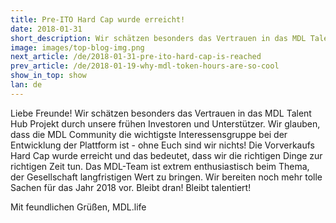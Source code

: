 ```yaml
---
title: Pre-ITO Hard Cap wurde erreicht!
date: 2018-01-31
short_description: Wir schätzen besonders das Vertrauen in das MDL Talent Hub Projekt.
image: images/top-blog-img.png
next_article: /de/2018-01-31-pre-ito-hard-cap-is-reached
prev_article: /de/2018-01-19-why-mdl-token-hours-are-so-cool
show_in_top: show
lan: de
---
```

Liebe Freunde! Wir schätzen besonders das Vertrauen in das MDL Talent Hub Projekt durch unsere frühen Investoren und Unterstützer. Wir glauben, dass die MDL Community die wichtigste Interessensgruppe bei der Entwicklung der Plattform ist - ohne Euch sind wir nichts! Die Vorverkaufs Hard Cap wurde erreicht und das bedeutet, dass wir die richtigen Dinge zur richtigen Zeit tun. Das MDL-Team ist extrem enthusiastisch beim Thema, der Gesellschaft langfristigen Wert zu bringen. Wir bereiten noch mehr tolle Sachen für das Jahr 2018 vor. Bleibt dran! Bleibt  talentiert!

Mit feundlichen Grüßen, MDL.life
